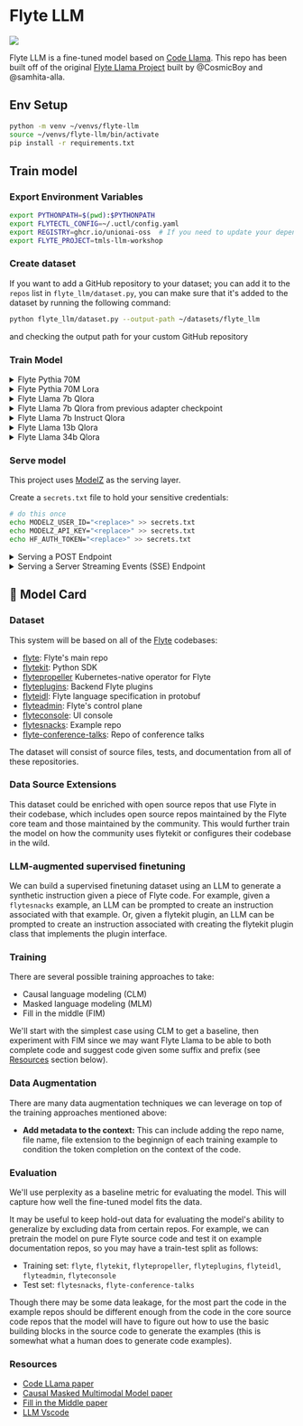 # Flyte LLM

![](static/flyte_llama.png)

Flyte LLM is a fine-tuned model based on [Code Llama](https://about.fb.com/news/2023/08/code-llama-ai-for-coding/).
This repo has been built off of the original [Flyte Llama Project](https://github.com/unionai-oss/llm-fine-tuning/tree/main/flyte_llama) 
built by @CosmicBoy and @samhita-alla.
## Env Setup

```bash
python -m venv ~/venvs/flyte-llm
source ~/venvs/flyte-llm/bin/activate
pip install -r requirements.txt
```

## Train model

### Export Environment Variables

```bash
export PYTHONPATH=$(pwd):$PYTHONPATH
export FLYTECTL_CONFIG=~/.uctl/config.yaml
export REGISTRY=ghcr.io/unionai-oss  # If you need to update your dependencies, change this to your own github username
export FLYTE_PROJECT=tmls-llm-workshop

```

### Create dataset

If you want to add a GitHub repository to your dataset; you can add it to the `repos` list in `flyte_llm/dataset.py`,
you can make sure that it's added to the dataset by running the following command:

```bash
python flyte_llm/dataset.py --output-path ~/datasets/flyte_llm
```
and checking the output path for your custom GitHub repository

### Train Model


<details>
<summary>Flyte Pythia 70M</summary>
<p>

```bash
python run --remote \
    --copy-all \
    --project $FLYTE_PROJECT \
    flyte_llm/workflows.py train_workflow \
    --config config/flyte_pythia_70m_full_v0.json
```

</p>
</details>

<details>
<summary>Flyte Pythia 70M Lora</summary>

```bash
python run --remote \
    --copy-all \
    --project $FLYTE_PROJECT \
    flyte_llm/workflows.py train_workflow \
    --config config/flyte_pythia_70m_lora_v0.json
```


</details>


<details>
<summary>Flyte Llama 7b Qlora</summary>
<p>

**Train:**

```bash
pyflyte run --remote \
    --copy-all \
    --project $FLYTE_PROJECT \
    --image $IMAGE \
    flyte_llm/workflows.py train_workflow \
    --config config/flyte_llama_7b_qlora_v0.json
```

**Publish:**

```bash
pyflyte run --remote \
    --copy-all \
    --project $FLYTE_PROJECT \
    --image $IMAGE \
    flyte_llm/workflows.py publish_model_workflow \
    --config config/flyte_llama_7b_qlora_v0.json \
    --model_dir s3://path/to/model
```


</p>
</details>

<details>
<summary>Flyte Llama 7b Qlora from previous adapter checkpoint</summary>
<p>

Pass in the `--pretrained_adapter` flag to continue training from a previous
adapter checkpoint. This is typically an s3 path produced by `train_workflow`.

```bash
pyflyte run --remote \
    --copy-all \
    --project $FLYTE_PROJECT \
    --image $IMAGE \
    flyte_llm/workflows.py train_workflow \
    --config config/flyte_llama_7b_qlora_v0.json \
    --pretrained_adapter s3://path/to/checkpoint
```
</p>
</details>

<details>
<summary>Flyte Llama 7b Instruct Qlora</summary>
<p>

**Train:**

```bash
pyflyte run --remote \
    --copy-all \
    --project $FLYTE_PROJECT \
    --image $IMAGE \
    flyte_llm/workflows.py train_workflow \
    --config config/flyte_llama_7b_instruct_qlora_v0.json
```

**Publish:**

```bash
pyflyte run --remote \
    --copy-all \
    --project $FLYTE_PROJECT \
    --image $IMAGE \
    flyte_llm/workflows.py publish_model \
    --config config/flyte_llama_7b_instruct_qlora_v0.json \
    --model_dir s3://path/to/model
```


</p>
</details>

<details>
<summary>Flyte Llama 13b Qlora</summary>
<p>

```bash
pyflyte run --remote \
    --copy-all \
    --project $FLYTE_PROJECT \
    --image $IMAGE \
    flyte_llm/workflows.py train_workflow \
    --config config/flyte_llama_13b_qlora_v0.json
```
</p>
</details>

<details>
<summary>Flyte Llama 34b Qlora</summary>
<p>

```bash
pyflyte run --remote \
    --copy-all \
    --project $FLYTE_PROJECT \
    --image $IMAGE \
    flyte_llm/workflows.py train_workflow \
    --config config/flyte_llama_34b_qlora_v0.json
```
</p>
</details>

### Serve model

This project uses [ModelZ](https://modelz.ai/) as the serving layer.

Create a `secrets.txt` file to hold your sensitive credentials:

```bash
# do this once
echo MODELZ_USER_ID="<replace>" >> secrets.txt
echo MODELZ_API_KEY="<replace>" >> secrets.txt
echo HF_AUTH_TOKEN="<replace>" >> secrets.txt
```

<details>
<summary>Serving a POST Endpoint</summary>
<p>

Export env vars:

```bash
eval $(sed 's/^/export /g' secrets.txt)
export VERSION=$(git rev-parse --short=7 HEAD)
export SERVING_IMAGE=ghcr.io/unionai-oss/modelz-flyte-llama-serving:$VERSION
```

Build the serving image:

```bash
docker build . -f Dockerfile.server -t $SERVING_IMAGE
docker push $SERVING_IMAGE
```

Deploy:

```bash
python deploy.py \
    --deployment-name flyte-llama-$VERSION \
    --image $SERVING_IMAGE \
    --server-resource "nvidia-ada-l4-2-24c-96g"
```

Get the `deployment_key` from the output of the command above and use it to test
the model:

```bash
python client.py \
    --prompt "The code snippet below shows a basic Flyte workflow" \
    --output-file output.txt \
    --deployment-key <deployment_key>
```

</p>
</details>

<details>
<summary>Serving a Server Streaming Events (SSE) Endpoint</summary>
<p>

Export env vars:

```bash
eval $(sed 's/^/export /g' secrets.txt)
export VERSION=$(git rev-parse --short=7 HEAD)
export SERVING_SSE_IMAGE=ghcr.io/unionai-oss/modelz-flyte-llama-serving-sse:$VERSION
```

Build the serving image:

```bash
docker build . -f Dockerfile.server_sse -t $SERVING_SSE_IMAGE
docker push $SERVING_SSE_IMAGE
```

Deploy:

```bash
python deploy.py \
    --deployment-name flyte-llama-sse-$VERSION \
    --image $SERVING_SSE_IMAGE \
    --server-resource "nvidia-ada-l4-4-48c-192g" \
    --stream
```

Get the `deployment_key` from the output of the command above and use it to test
the model:

```bash
python client_sse.py \
    --prompt "The code snippet below shows a basic Flyte workflow" \
    --n-tokens 250 \
    --output-file output.txt \
    --deployment-key <deployment_key>
```

</p>
</details>



## 🔖 Model Card

### Dataset

This system will be based on all of the [Flyte](https://flyte.org/) codebases:

- [flyte](https://github.com/flyteorg/flyte): Flyte's main repo
- [flytekit](https://github.com/flyteorg/flytekit): Python SDK
- [flytepropeller](https://github.com/flyteorg/flytepropeller) Kubernetes-native operator for Flyte
- [flyteplugins](https://github.com/flyteorg/flyteplugins): Backend Flyte plugins
- [flyteidl](https://github.com/flyteorg/flyteidl): Flyte language specification in protobuf
- [flyteadmin](https://github.com/flyteorg/flyteadmin): Flyte's control plane
- [flyteconsole](https://github.com/flyteorg/flyteconsole): UI console
- [flytesnacks](https://github.com/flyteorg/flytesnacks): Example repo
- [flyte-conference-talks](https://github.com/flyteorg/flyte-conference-talks): Repo of conference talks

The dataset will consist of source files, tests, and documentation from all of
these repositories.

### Data Source Extensions

This dataset could be enriched with open source repos that use Flyte in their
codebase, which includes open source repos maintained by the Flyte core team
and those maintained by the community. This would further train the model on how
the community uses flytekit or configures their codebase in the wild.

### LLM-augmented supervised finetuning

We can build a supervised finetuning dataset using an LLM to generate a synthetic
instruction given a piece of Flyte code. For example, given a `flytesnacks` example,
an LLM can be prompted to create an instruction associated with that example. Or,
given a flytekit plugin, an LLM can be prompted to create an instruction associated
with creating the flytekit plugin class that implements the plugin interface.

### Training

There are several possible training approaches to take:

- Causal language modeling (CLM)
- Masked language modeling (MLM)
- Fill in the middle (FIM)

We'll start with the simplest case using CLM to get a baseline, then experiment
with FIM since we may want Flyte Llama to be able to both complete code and
suggest code given some suffix and prefix (see [Resources](#resources) section below).

### Data Augmentation

There are many data augmentation techniques we can leverage on top of the training
approaches mentioned above:

- **Add metadata to the context:** This can include adding the repo name,
  file name, file extension to the beginnign of each training example to condition
  the token completion on the context of the code.

### Evaluation

We'll use perplexity as a baseline metric for evaluating the model. This will
capture how well the fine-tuned model fits the data.

It may be useful to keep hold-out data for evaluating the model's ability to
generalize by excluding data from certain repos. For example, we can
pretrain the model on pure Flyte source code and test it on example documentation
repos, so you may have a train-test split as follows:

- Training set: `flyte`, `flytekit`, `flytepropeller`, `flyteplugins`, `flyteidl`, `flyteadmin`, `flyteconsole`
- Test set: `flytesnacks`, `flyte-conference-talks`

Though there may be some data leakage, for the most part the code in the example repos
should be different enough from the code in the core source code repos that the model
will have to figure out how to use the basic building blocks in the source code
to generate the examples (this is somewhat what a human does to generate code examples).

### Resources

- [Code LLama paper](https://ai.meta.com/research/publications/code-llama-open-foundation-models-for-code/)
- [Causal Masked Multimodal Model paper](https://arxiv.org/abs/2201.07520)
- [Fill in the Middle paper](https://arxiv.org/abs/2207.14255)
- [LLM Vscode](https://github.com/huggingface/llm-vscode)

